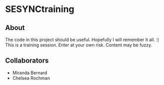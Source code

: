 # SESYNCtraining

## About

The code in this project should be useful. Hopefully I will remember it all. :)
This is a training session. Enter at your own risk. Content may be fuzzy. 

## Collaborators

- Miranda  Bernard
- Chelsea Rochman
